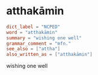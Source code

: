 # atthakāmin

``` toml
dict_label = "NCPED"
word = "atthakāmin"
summary = "wishing one well"
grammar_comment = "mfn."
see_also = ["attha"]
also_written_as = ["atthakāmin"]
```

wishing one well

